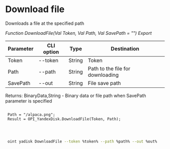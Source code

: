 ﻿---
sidebar_position: 7
---

# Download file
 Downloads a file at the specified path


*Function DownloadFile(Val Token, Val Path, Val SavePath = "") Export*

 | Parameter | CLI option | Type | Destination |
 |-|-|-|-|
 | Token | --token | String | Token |
 | Path | --path | String | Path to the file for downloading |
 | SavePath | --out | String | File save path |

 
 Returns: BinaryData,String - Binary data or file path when SavePath parameter is specified

```bsl title="Code example"
	
 Path = "/alpaca.png";
 Result = OPI_YandexDisk.DownloadFile(Token, Path);
 
	
```

```sh title="CLI command example"
 
 oint yadisk DownloadFile --token %token% --path %path% --out %out%


```


```json title="Result"



```
